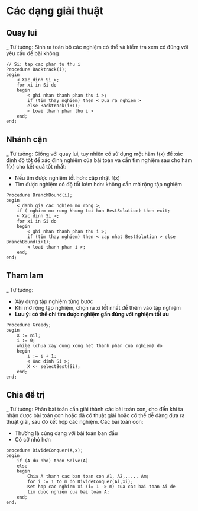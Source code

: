 # Các dạng giải thuật

## Quay lui

\_ Tư tưởng: Sinh ra toàn bộ các nghiệm có thể và kiểm tra xem có đúng với yêu cầu đề bài không

```text
// Si: tap cac phan tu thu i
Procedure Backtrack(i);
begin
    < Xac dinh Si >;
    for xi in Si do 
    begin
        < ghi nhan thanh phan thu i >;
        if (tim thay nghiem) then < Dua ra nghiem >
        else Backtrack(i+1);
        < Loai thanh phan thu i >
    end;
end;
```

## Nhánh cận

\_ Tư tưởng: Giống với quay lui, tuy nhiên có sử dụng một hàm f\(x\) để xác định độ tốt để xác định nghiệm của bài toán và cần tìm nghiệm sau cho hàm f\(x\) cho kết quả tốt nhất:

* Nếu tìm được nghiệm tốt hơn: cập nhật f\(x\)
* Tìm được nghiệm có độ tốt kém hơn: không cần mở rộng tập nghiệm

```text
Procedure BranchBound(i);
begin
    < danh gia cac nghiem mo rong >;
    if ( nghiem mo rong khong toi hon BestSolution) then exit;
    < Xac dinh Si >;
    for xi in Si do
    begin
        < ghi nhan thanh phan thu i >;
        if (tim thay nghiem) then < cap nhat BestSolution > else BranchBound(i+1);
        < loai thanh phan i >;
    end;
end;
```

## Tham lam

\_ Tư tưởng: 

* Xây dựng tập nghiệm từng bước
* Khi mở rộng tập nghiệm, chọn ra xi tốt nhất để thêm vào tập nghiệm
* **Lưu ý: có thể chỉ tìm được nghiệm gần đúng với nghiệm tối ưu**

```text
Procedure Greedy;
begin
    X := nil;
    i := 0;
    while (chua xay dung xong het thanh phan cua nghiem) do
    begin
        i := i + 1;
        < Xac dinh Si >;
        X <- selectBest(Si);
    end;
end;    
```

## Chia để trị

\_ Tư tưởng: Phân bài toán cần giải thành các bài toán con, cho đến khi ta nhận được bài toán con hoặc đã có thuật giải hoặc có thể dễ dàng đưa ra thuật giải, sau đó kết hợp các nghiệm. Các bài toán con:

* Thường là cùng dạng với bài toán ban đầu
* Có cỡ nhỏ hơn 

```text
procedure DivideConquer(A,x);
begin
    if (A du nho) then Solve(A)
    else
    begin
        Chia A thanh cac ban toan con A1, A2,...., Am;
        for i := 1 to m do DivideConquer(Ai,xi);
        Ket hop cac nghiem xi (i= 1 -> m) cua cac bai toan Ai de 
        tim duoc nghiem cua bai toan A;
    end;
end;
```



